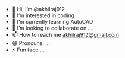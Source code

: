 - 👋 Hi, I’m @akhilraj912
- 👀 I’m interested in coding 
- 🌱 I’m currently learning AutoCAD
- 💞️ I’m looking to collaborate on ...
- 📫 How to reach me akhilraj912@gmail.com
- 😄 Pronouns: ...
- ⚡ Fun fact: ...

<!---
akhilraj912/akhilraj912 is a ✨ special ✨ repository because its `README.md` (this file) appears on your GitHub profile.
You can click the Preview link to take a look at your changes.
--->
